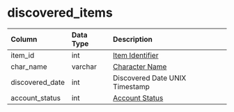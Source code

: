 # discovered_items

| Column | Data Type | Description |
| :--- | :--- | :--- |
| item_id | int | [Item Identifier](../../../schema/categories/items/items.md) |
| char_name | varchar | [Character Name](../../../schema/categories/characters/character_data.md) |
| discovered_date | int | Discovered Date UNIX Timestamp |
| account_status | int | [Account Status](../../../../categories/player/status-levels) |

